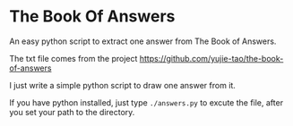 # The Book Of Answers

An easy python script to extract one answer from The Book of Answers.

The txt file comes from the project https://github.com/yujie-tao/the-book-of-answers 

I just write a simple python script to draw one answer from it.

If you have python installed, just type `./answers.py` to excute the file, after you set your path to the directory.
